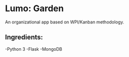 Lumo: Garden
============

An organizational app based on WPI/Kanban methodology. 

Ingredients: 
-----------
-Python 3
-Flask
-MongoDB

